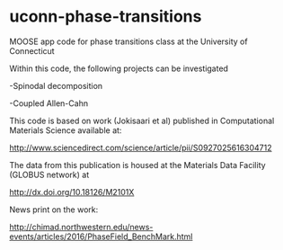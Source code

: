 # uconn-phase-transitions
MOOSE app code for phase transitions class at the University of Connecticut

Within this code, the following projects can be investigated

-Spinodal decomposition

-Coupled Allen-Cahn

This code is based on work (Jokisaari et al) published in Computational Materials Science available at:

http://www.sciencedirect.com/science/article/pii/S0927025616304712

The data from this publication is housed at the Materials Data Facility (GLOBUS network) at 

http://dx.doi.org/10.18126/M2101X

News print on the work: 

http://chimad.northwestern.edu/news-events/articles/2016/PhaseField_BenchMark.html



